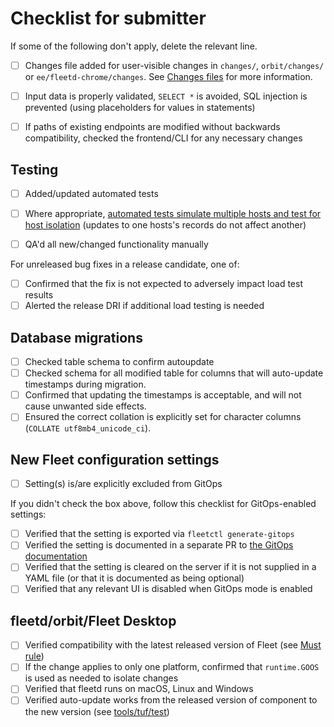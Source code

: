 # Checklist for submitter

If some of the following don't apply, delete the relevant line.

- [ ] Changes file added for user-visible changes in `changes/`, `orbit/changes/` or `ee/fleetd-chrome/changes`.
  See [Changes files](https://github.com/fleetdm/fleet/blob/main/docs/Contributing/guides/committing-changes.md#changes-files) for more information.

- [ ] Input data is properly validated, `SELECT *` is avoided, SQL injection is prevented (using placeholders for values in statements)
- [ ] If paths of existing endpoints are modified without backwards compatibility, checked the frontend/CLI for any necessary changes

## Testing

- [ ] Added/updated automated tests
- [ ] Where appropriate, [automated tests simulate multiple hosts and test for host isolation](https://github.com/fleetdm/fleet/blob/main/docs/Contributing/reference/patterns-backend.md#unit-testing) (updates to one hosts's records do not affect another)

- [ ] QA'd all new/changed functionality manually

For unreleased bug fixes in a release candidate, one of:

- [ ] Confirmed that the fix is not expected to adversely impact load test results
- [ ] Alerted the release DRI if additional load testing is needed

## Database migrations

- [ ] Checked table schema to confirm autoupdate
- [ ] Checked schema for all modified table for columns that will auto-update timestamps during migration.
- [ ] Confirmed that updating the timestamps is acceptable, and will not cause unwanted side effects.
- [ ] Ensured the correct collation is explicitly set for character columns (`COLLATE utf8mb4_unicode_ci`).

## New Fleet configuration settings

- [ ] Setting(s) is/are explicitly excluded from GitOps

If you didn't check the box above, follow this checklist for GitOps-enabled settings:

- [ ] Verified that the setting is exported via `fleetctl generate-gitops`
- [ ] Verified the setting is documented in a separate PR to [the GitOps documentation](https://github.com/fleetdm/fleet/blob/main/docs/Configuration/yaml-files.md#L485)
- [ ] Verified that the setting is cleared on the server if it is not supplied in a YAML file (or that it is documented as being optional)
- [ ] Verified that any relevant UI is disabled when GitOps mode is enabled

## fleetd/orbit/Fleet Desktop

- [ ] Verified compatibility with the latest released version of Fleet (see [Must rule](https://github.com/fleetdm/fleet/blob/main/docs/Contributing/workflows/fleetd-development-and-release-strategy.md))
- [ ] If the change applies to only one platform, confirmed that `runtime.GOOS` is used as needed to isolate changes
- [ ] Verified that fleetd runs on macOS, Linux and Windows
- [ ] Verified auto-update works from the released version of component to the new version (see [tools/tuf/test](../tools/tuf/test/README.md))
